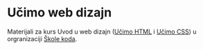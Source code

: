 # Učimo web dizajn

Materijali za kurs Uvod u web dizajn ([Učimo HTML](http://skolakoda.org/kursevi/ucimo-html) i [Učimo CSS](http://skolakoda.org/kursevi/ucimo-css)) u orgranizaciji [Škole koda](https://skolakoda.org/).
